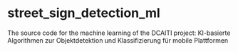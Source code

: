 # street_sign_detection_ml
The source code for the machine learning of the DCAITI project: KI-basierte Algorithmen zur Objektdetektion und Klassifizierung für mobile Plattformen
